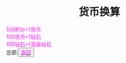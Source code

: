 <html>
	<head>
		<title>huobihuansuan</title>
		<style type="text/css">
		<!--
			.purple{color:#FF00FF}
		-->
      		</style>
	</head>
	<body>
		<h1><center>货币换算</center></h1>
		<div><span class="purple">
      100积分=1货币<br>
      100货币=1钻石<br>
      100钻石=1高级钻石<br>
      </span>
    </div>
		<div>总部:<button title="back"><a href="https://zhouningyuan1234.github.io/yyytuandui/"><span class="purple">返回</span></a></button></div>
	</body>
</html>
